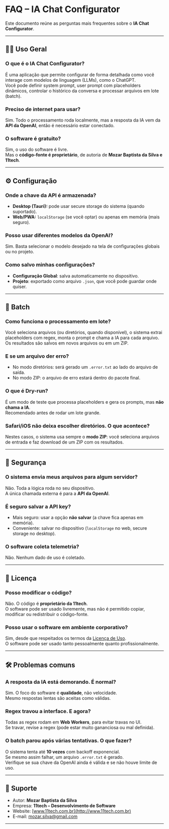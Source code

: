# FAQ – IA Chat Configurator

Este documento reúne as perguntas mais frequentes sobre o **IA Chat Configurator**.

---

## 🧑‍💻 Uso Geral

### O que é o IA Chat Configurator?
É uma aplicação que permite configurar de forma detalhada como você interage com modelos de linguagem (LLMs), como o ChatGPT.  
Você pode definir system prompt, user prompt com placeholders dinâmicos, controlar o histórico da conversa e processar arquivos em lote (batch).

### Preciso de internet para usar?
Sim. Todo o processamento roda localmente, mas a resposta da IA vem da **API da OpenAI**, então é necessário estar conectado.

### O software é gratuito?
Sim, o uso do software é livre.  
Mas o **código-fonte é proprietário**, de autoria de **Mozar Baptista da Silva e 11tech**.

---

## ⚙️ Configuração

### Onde a chave da API é armazenada?
- **Desktop (Tauri):** pode usar secure storage do sistema (quando suportado).  
- **Web/PWA:** `localStorage` (se você optar) ou apenas em memória (mais seguro).  

### Posso usar diferentes modelos da OpenAI?
Sim. Basta selecionar o modelo desejado na tela de configurações globais ou no projeto.

### Como salvo minhas configurações?
- **Configuração Global**: salva automaticamente no dispositivo.  
- **Projeto**: exportado como arquivo `.json`, que você pode guardar onde quiser.

---

## 📂 Batch

### Como funciona o processamento em lote?
Você seleciona arquivos (ou diretórios, quando disponível), o sistema extrai placeholders com regex, monta o prompt e chama a IA para cada arquivo.  
Os resultados são salvos em novos arquivos ou em um ZIP.

### E se um arquivo der erro?
- No modo diretórios: será gerado um `.error.txt` ao lado do arquivo de saída.  
- No modo ZIP: o arquivo de erro estará dentro do pacote final.

### O que é Dry-run?
É um modo de teste que processa placeholders e gera os prompts, mas **não chama a IA**.  
Recomendado antes de rodar um lote grande.

### Safari/iOS não deixa escolher diretórios. O que acontece?
Nestes casos, o sistema usa sempre o **modo ZIP**: você seleciona arquivos de entrada e faz download de um ZIP com os resultados.

---

## 🔐 Segurança

### O sistema envia meus arquivos para algum servidor?
Não. Toda a lógica roda no seu dispositivo.  
A única chamada externa é para a **API da OpenAI**.

### É seguro salvar a API key?
- Mais seguro: usar a opção **não salvar** (a chave fica apenas em memória).  
- Conveniente: salvar no dispositivo (`localStorage` no web, secure storage no desktop).  

### O software coleta telemetria?
Não. Nenhum dado de uso é coletado.

---

## 📜 Licença

### Posso modificar o código?
Não. O código é **proprietário da 11tech**.  
O software pode ser usado livremente, mas não é permitido copiar, modificar ou redistribuir o código-fonte.

### Posso usar o software em ambiente corporativo?
Sim, desde que respeitados os termos da [Licença de Uso](LICENSE).  
O software pode ser usado tanto pessoalmente quanto profissionalmente.

---

## 🛠 Problemas comuns

### A resposta da IA está demorando. É normal?
Sim. O foco do software é **qualidade**, não velocidade.  
Mesmo respostas lentas são aceitas como válidas.

### Regex travou a interface. E agora?
Todas as regex rodam em **Web Workers**, para evitar travas no UI.  
Se travar, revise a regex (pode estar muito gananciosa ou mal definida).

### O batch parou após várias tentativas. O que fazer?
O sistema tenta até **10 vezes** com backoff exponencial.  
Se mesmo assim falhar, um arquivo `.error.txt` é gerado.  
Verifique se sua chave da OpenAI ainda é válida e se não houve limite de uso.

---

## 📩 Suporte

- Autor: **Mozar Baptista da Silva**  
- Empresa: **11tech – Desenvolvimento de Software**  
- Website: [www.11tech.com.br](http://www.11tech.com.br)  
- E-mail: [mozar.silva@gmail.com](mailto:mozar.silva@gmail.com)  

---
